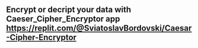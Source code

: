 ## Encrypt or decript your data with Caeser_Cipher_Encryptor app https://replit.com/@SviatoslavBordovski/Caesar-Cipher-Encryptor
